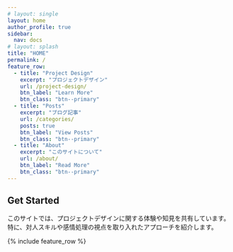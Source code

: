 ```yaml
---
# layout: single
layout: home
author_profile: true
sidebar:
  nav: docs
# layout: splash
title: "HOME"
permalink: /
feature_row:
  - title: "Project Design"
    excerpt: "プロジェクトデザイン"
    url: /project-design/
    btn_label: "Learn More"
    btn_class: "btn--primary"
  - title: "Posts"
    excerpt: "ブログ記事"
    url: /categories/
    posts: true
    btn_label: "View Posts"
    btn_class: "btn--primary"
  - title: "About"
    excerpt: "このサイトについて"
    url: /about/
    btn_label: "Read More"
    btn_class: "btn--primary"
---
```


## Get Started


このサイトでは、プロジェクトデザインに関する体験や知見を共有しています。  
特に、対人スキルや感情処理の視点を取り入れたアプローチを紹介します。

{% include feature_row %}
